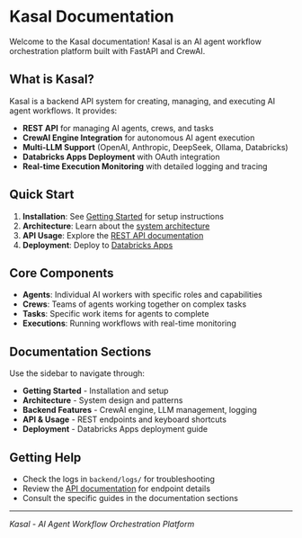 # Kasal Documentation

Welcome to the Kasal documentation! Kasal is an AI agent workflow orchestration platform built with FastAPI and CrewAI.

## What is Kasal?

Kasal is a backend API system for creating, managing, and executing AI agent workflows. It provides:

- **REST API** for managing AI agents, crews, and tasks
- **CrewAI Engine Integration** for autonomous AI agent execution
- **Multi-LLM Support** (OpenAI, Anthropic, DeepSeek, Ollama, Databricks)
- **Databricks Apps Deployment** with OAuth integration
- **Real-time Execution Monitoring** with detailed logging and tracing

## Quick Start

1. **Installation**: See [Getting Started](GETTING_STARTED.md) for setup instructions
2. **Architecture**: Learn about the [system architecture](ARCHITECTURE.md)
3. **API Usage**: Explore the [REST API documentation](API.md)
4. **Deployment**: Deploy to [Databricks Apps](DEPLOYMENT_GUIDE.md)

## Core Components

- **Agents**: Individual AI workers with specific roles and capabilities
- **Crews**: Teams of agents working together on complex tasks
- **Tasks**: Specific work items for agents to complete
- **Executions**: Running workflows with real-time monitoring

## Documentation Sections

Use the sidebar to navigate through:

- **Getting Started** - Installation and setup
- **Architecture** - System design and patterns  
- **Backend Features** - CrewAI engine, LLM management, logging
- **API & Usage** - REST endpoints and keyboard shortcuts
- **Deployment** - Databricks Apps deployment guide

## Getting Help

- Check the logs in `backend/logs/` for troubleshooting
- Review the [API documentation](API.md) for endpoint details
- Consult the specific guides in the documentation sections

---

*Kasal - AI Agent Workflow Orchestration Platform*